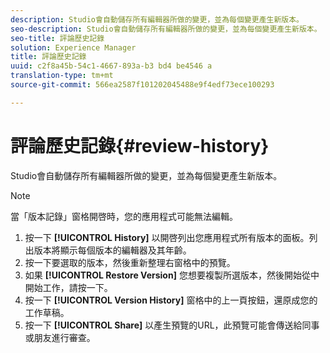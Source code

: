 ```yaml
---
description: Studio會自動儲存所有編輯器所做的變更，並為每個變更產生新版本。
seo-description: Studio會自動儲存所有編輯器所做的變更，並為每個變更產生新版本。
seo-title: 評論歷史記錄
solution: Experience Manager
title: 評論歷史記錄
uuid: c2f8a45b-54c1-4667-893a-b3 bd4 be4546 a
translation-type: tm+mt
source-git-commit: 566ea2587f101202045488e9f4edf73ece100293

---
```



# 評論歷史記錄{#review-history}

Studio會自動儲存所有編輯器所做的變更，並為每個變更產生新版本。

>[!NOTE]
>
>當「版本記錄」窗格開啓時，您的應用程式可能無法編輯。

1. 按一下 **[!UICONTROL History]** 以開啓列出您應用程式所有版本的面板。列出版本將顯示每個版本的編輯器及其年齡。
1. 按一下要選取的版本，然後重新整理右窗格中的預覽。
1. 如果 **[!UICONTROL Restore Version]** 您想要複製所選版本，然後開始從中開始工作，請按一下。
1. 按一下 **[!UICONTROL Version History]** 窗格中的上一頁按鈕，還原成您的工作草稿。
1. 按一下 **[!UICONTROL Share]** 以產生預覽的URL，此預覽可能會傳送給同事或朋友進行審查。
